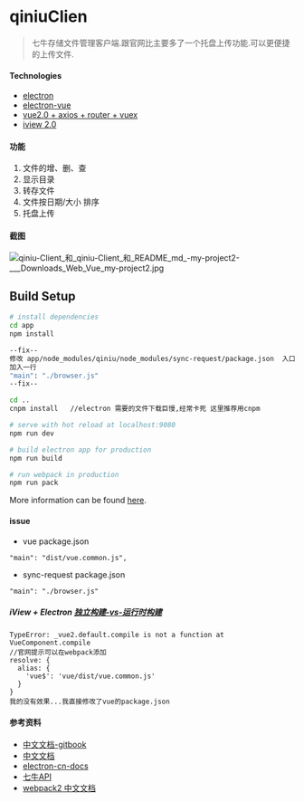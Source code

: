 # qiniuClien

> 七牛存储文件管理客户端.跟官网比主要多了一个托盘上传功能.可以更便捷的上传文件.

#### Technologies
- [electron](https://github.com/electron/electron)
- [electron-vue](https://github.com/SimulatedGREG/electron-vue)
- [vue2.0 + axios + router + vuex](https://github.com/vuejs/vue)
- [iview 2.0](https://github.com/iview/iview)

#### 功能
1. 文件的增、删、查
2. 显示目录 
3. 转存文件
3. 文件按日期/大小 排序
4. 托盘上传

#### 截图
![qiniu-Client_和_qiniu-Client_和_README_md_-_my-project2_-____Downloads_Web_Vue_my-project2_.jpg](http://obfmtiyt5.bkt.clouddn.com/11111%2Fqiniu-Client_%E5%92%8C_qiniu-Client_%E5%92%8C_README_md_-_my-project2_-____Downloads_Web_Vue_my-project2_.jpg)

## Build Setup

``` bash
# install dependencies
cd app
npm install

--fix--
修改 app/node_modules/qiniu/node_modules/sync-request/package.json  入口文件为./browser.js
加入一行
"main": "./browser.js"
--fix--

cd ..
cnpm install   //electron 需要的文件下载巨慢,经常卡死 这里推荐用cnpm 

# serve with hot reload at localhost:9080
npm run dev

# build electron app for production
npm run build

# run webpack in production
npm run pack
```
More information can be found [here](https://simulatedgreg.gitbooks.io/electron-vue/content/docs/npm_scripts.html).


#### issue
- vue package.json
```
"main": "dist/vue.common.js",
```

- sync-request package.json
```
"main": "./browser.js"
```

##### iView + Electron [独立构建-vs-运行时构建](https://cn.vuejs.org/v2/guide/installation.html#独立构建-vs-运行时构建)
```
TypeError: _vue2.default.compile is not a function at VueComponent.compile
//官网提示可以在webpack添加
resolve: {
  alias: {
    'vue$': 'vue/dist/vue.common.js'
  }
}
我的没有效果...我直接修改了vue的package.json
```

#### 参考资料 
- [中文文档-gitbook](https://wizardforcel.gitbooks.io/electron-doc/content/index.html)
- [中文文档](https://github.com/electron/electron/tree/master/docs-translations/zh-CN)
- [electron-cn-docs](https://github.com/amhoho/electron-cn-docs/)
- [七牛API](https://developer.qiniu.com/kodo/api/1731/api-overview)
- [webpack2 中文文档](https://doc.webpack-china.org)